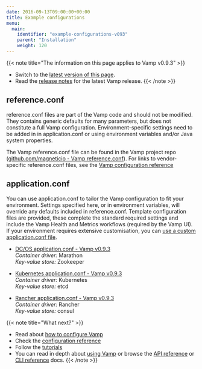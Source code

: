 ```yaml
---
date: 2016-09-13T09:00:00+00:00
title: Example configurations
menu:
  main:
    identifier: "example-configurations-v093"
    parent: "Installation"
    weight: 120
---
```


{{< note title="The information on this page applies to Vamp v0.9.3" >}}

* Switch to the [latest version of this page](/documentation/installation/example-configurations).
* Read the [release notes](/documentation/release-notes/latest) for the latest Vamp release.
{{< /note >}}

## reference.conf
reference.conf files are part of the Vamp code and should not be modified. They contains generic defaults for many parameters, but does not constitute a full Vamp configuration. Environment-specific settings need to be added in in application.conf or using environment variables and/or Java system properties.  

The Vamp reference.conf file can be found in the Vamp project repo ([github.com/magneticio - Vamp reference.conf](https://github.com/magneticio/vamp/blob/master/bootstrap/src/main/resources/reference.conf)). For links to vendor-specific reference.conf files, see the [Vamp configuration reference](/documentation/installation/v0.9.3/configuration-reference/)

## application.conf
You can use application.conf to tailor the Vamp configuration to fit your environment. Settings specified here, or in environment variables, will override any defaults included in reference.conf. Template configuration files are provided, these complete the standard required settings and include the Vamp Health and Metrics workflows (required by the Vamp UI).  If your environment requires extensive customisation, you can [use a custom application.conf file](/documentation/installation/v0.9.3/configure-vamp/#use-a-custom-application-conf-file).


* [DC/OS application.conf - Vamp v0.9.3](https://github.com/magneticio/vamp-docker-images/blob/0.9.3/vamp-dcos/application.conf)  
  _Container driver:_ Marathon  
  _Key-value store:_ Zookeeper

  
* [Kubernetes application.conf - Vamp v0.9.3](https://github.com/magneticio/vamp-docker-images/blob/0.9.3/vamp-kubernetes/application.conf)  
  _Container driver:_ Kubernetes  
  _Key-value store:_ etcd
  
* [Rancher application.conf - Vamp v0.9.3](https://github.com/magneticio/vamp-docker-images/blob/0.9.3/vamp-rancher/application.conf)  
  _Container driver:_ Rancher  
  _Key-value store:_ consul


{{< note title="What next?" >}}
* Read about [how to configure Vamp](documentation/installation/v0.9.3/configure-vamp)
* Check the [configuration reference](documentation/installation/v0.9.3/configuration-reference)
* Follow the [tutorials](/documentation/tutorials/overview)
* You can read in depth about [using Vamp](/documentation/using-vamp/artifacts/) or browse the [API reference](/documentation/api/api-reference/) or [CLI reference](/documentation/cli/cli-reference/) docs.
{{< /note >}}
